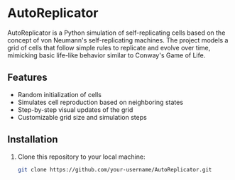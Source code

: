 # AutoReplicator

AutoReplicator is a Python simulation of self-replicating cells based on the concept of von Neumann's self-replicating machines. The project models a grid of cells that follow simple rules to replicate and evolve over time, mimicking basic life-like behavior similar to Conway's Game of Life.

## Features
- Random initialization of cells
- Simulates cell reproduction based on neighboring states
- Step-by-step visual updates of the grid
- Customizable grid size and simulation steps

## Installation
1. Clone this repository to your local machine:
   ```bash
   git clone https://github.com/your-username/AutoReplicator.git
